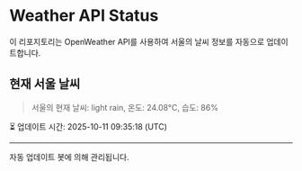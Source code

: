 
# Weather API Status

이 리포지토리는 OpenWeather API를 사용하여 서울의 날씨 정보를 자동으로 업데이트합니다.

## 현재 서울 날씨
> 서울의 현재 날씨: light rain, 온도: 24.08°C, 습도: 86%

⏳ 업데이트 시간: 2025-10-11 09:35:18 (UTC)

---
자동 업데이트 봇에 의해 관리됩니다.
